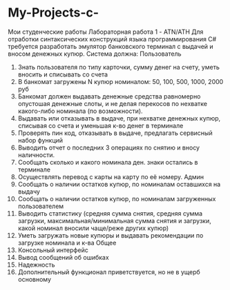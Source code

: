 # My-Projects-c-
Мои студенческие работы
Лабораторная работа 1 - ATN/ATH
Для отработки синтаксических конструкций языка программирования C# требуется разработать
эмулятор банковского терминал с выдачей и вносом денежных купюр. Система должна:
Пользователь
1. Знать пользователя по типу карточки, сумму денег на счету, уметь вносить и списывать со
счета
2. В банкомат загружены N купюр номиналом: 50, 100, 500, 1000, 2000 руб
3. Банкомат должен выдавать денежные средства равномерно опустошая денежные слоты,
и не делая перекосов по нехватке какого-либо номинала (по возможности).
4. Выдавать или отказывать в выдаче, при нехватке денежных купюр, списывая со счета и
уменьшая к-во денег в терминале
5. Проверять пин код, отказывать в выдаче, предлагать сервисный набор функций
6. Выводить отчет о последних 3 операциях по снятию и вносу наличности.
7. Сообщать сколько и какого номинала ден. знаки остались в терминале
8. Осуществлять перевод с карты на карту по её номеру.
Админ
1. Сообщать о наличии остатков купюр, по номиналам оставшихся на выдачу
2. Сообщать о наличии остатков купюр, по номиналам загруженных пользователем
3. Выводить статистику (средняя сумма снятия, средняя сумма загрузки,
максимальная/минимальная сумма снятия и загрузки, какой номинал вносили чаще/реже
других купюр)
4. Уметь загружать новые купюры и выдавать рекомендации по загрузке номинала и к-ва
Общее
1. Консольный интерфейс
2. Вывод сообщений об ошибках
3. Надежность
4. Дополнительный функционал приветствуется, но не в ущерб основному
